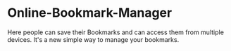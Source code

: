 # Online-Bookmark-Manager
Here people can save their Bookmarks and can access them from multiple devices. It's a new simple way to manage your bookmarks.
